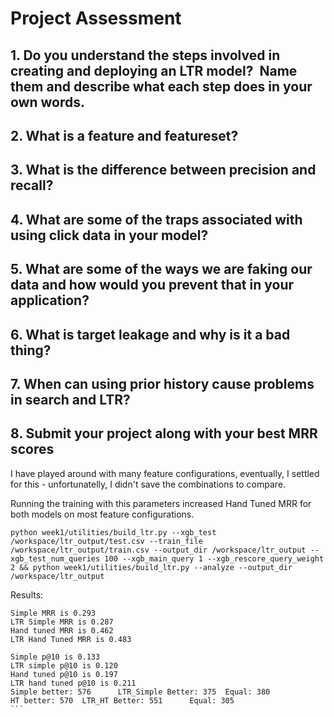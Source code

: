 # Project Assessment

## 1. Do you understand the steps involved in creating and deploying an LTR model?  Name them and describe what each step does in your own words.


## 2. What is a feature and featureset?


## 3. What is the difference between precision and recall?


## 4. What are some of the traps associated with using click data in your model?


## 5. What are some of the ways we are faking our data and how would you prevent that in your application?


## 6. What is target leakage and why is it a bad thing?


## 7. When can using prior history cause problems in search and LTR?


## 8. Submit your project along with your best MRR scores

I have played around with many feature configurations, eventually, I settled for this - unfortunatelly, I didn't save the combinations to compare.

Running the training with this parameters increased Hand Tuned MRR for both models on most feature configurations.

```
python week1/utilities/build_ltr.py --xgb_test /workspace/ltr_output/test.csv --train_file /workspace/ltr_output/train.csv --output_dir /workspace/ltr_output --xgb_test_num_queries 100 --xgb_main_query 1 --xgb_rescore_query_weight 2 && python week1/utilities/build_ltr.py --analyze --output_dir /workspace/ltr_output 
```


Results:

````
Simple MRR is 0.293
LTR Simple MRR is 0.287
Hand tuned MRR is 0.462
LTR Hand Tuned MRR is 0.483

Simple p@10 is 0.133
LTR simple p@10 is 0.120
Hand tuned p@10 is 0.197
LTR hand tuned p@10 is 0.211
Simple better: 576      LTR_Simple Better: 375  Equal: 380
HT better: 570  LTR_HT Better: 551      Equal: 305
```
